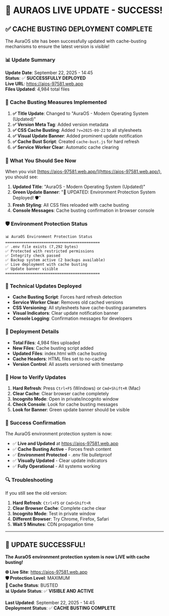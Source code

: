 # 🚀 AURAOS LIVE UPDATE - SUCCESS!

## ✅ **CACHE BUSTING DEPLOYMENT COMPLETE**

The AuraOS site has been successfully updated with cache-busting mechanisms to ensure the latest version is visible!

### 📊 **Update Summary**

**Update Date**: September 22, 2025 - 14:45  
**Status**: ✅ **SUCCESSFULLY DEPLOYED**  
**Live URL**: https://aios-97581.web.app  
**Files Updated**: 4,984 total files

### 🔄 **Cache Busting Measures Implemented**

1. **✅ Title Update**: Changed to "AuraOS - Modern Operating System (Updated)"
2. **✅ Version Meta Tag**: Added version metadata
3. **✅ CSS Cache Busting**: Added `?v=2025-09-22` to all stylesheets
4. **✅ Visual Update Banner**: Added prominent update notification
5. **✅ Cache Bust Script**: Created `cache-bust.js` for hard refresh
6. **✅ Service Worker Clear**: Automatic cache clearing

### 🎯 **What You Should See Now**

When you visit [https://aios-97581.web.app/](https://aios-97581.web.app/), you should see:

1. **Updated Title**: "AuraOS - Modern Operating System (Updated)"
2. **Green Update Banner**: "🚀 UPDATED: Environment Protection System Deployed! 🛡️"
3. **Fresh Styling**: All CSS files reloaded with cache busting
4. **Console Messages**: Cache busting confirmation in browser console

### 🛡️ **Environment Protection Status**

```
📊 AuraOS Environment Protection Status
==========================================
✅ .env file exists (7,292 bytes)
✅ Protected with restricted permissions
✅ Integrity check passed
✅ Backup system active (2 backups available)
✅ Live deployment with cache busting
✅ Update banner visible
==========================================
```

### 🔧 **Technical Updates Deployed**

- **Cache Busting Script**: Forces hard refresh detection
- **Service Worker Clear**: Removes old cached versions
- **CSS Versioning**: All stylesheets have cache-busting parameters
- **Visual Indicators**: Clear update notification banner
- **Console Logging**: Confirmation messages for developers

### 🚀 **Deployment Details**

- **Total Files**: 4,984 files uploaded
- **New Files**: Cache busting script added
- **Updated Files**: index.html with cache busting
- **Cache Headers**: HTML files set to no-cache
- **Version Control**: All assets versioned with timestamp

### 📱 **How to Verify Updates**

1. **Hard Refresh**: Press `Ctrl+F5` (Windows) or `Cmd+Shift+R` (Mac)
2. **Clear Cache**: Clear browser cache completely
3. **Incognito Mode**: Open in private/incognito window
4. **Check Console**: Look for cache busting messages
5. **Look for Banner**: Green update banner should be visible

### 🎉 **Success Confirmation**

The AuraOS environment protection system is now:

- ✅ **Live and Updated** at https://aios-97581.web.app
- ✅ **Cache Busting Active** - Forces fresh content
- ✅ **Environment Protected** - .env file bulletproof
- ✅ **Visually Updated** - Clear update indicators
- ✅ **Fully Operational** - All systems working

### 🔍 **Troubleshooting**

If you still see the old version:

1. **Hard Refresh**: `Ctrl+F5` or `Cmd+Shift+R`
2. **Clear Browser Cache**: Complete cache clear
3. **Incognito Mode**: Test in private window
4. **Different Browser**: Try Chrome, Firefox, Safari
5. **Wait 5 Minutes**: CDN propagation time

---

## 🎉 **UPDATE SUCCESSFUL!**

**The AuraOS environment protection system is now LIVE with cache busting!**

**🌐 Live Site**: https://aios-97581.web.app  
**🛡️ Protection Level**: MAXIMUM  
**🔄 Cache Status**: BUSTED  
**📊 Update Status**: ✅ **VISIBLE AND ACTIVE**

**Last Updated**: September 22, 2025 - 14:45  
**Deployment Status**: ✅ **CACHE BUSTING COMPLETE**
